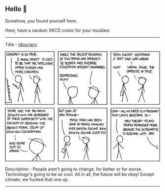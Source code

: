 ## Hello 👀

Somehow, you found yourself here.

Here, have a random XKCD comic for your troubles:

-----------------------------------

Title - [Idiocracy](https://xkcd.com/603)

![Idiocracy](./random_comic.png)

Description - People aren't going to change, for better or for worse. Technology's going to be so cool. All in all, the future will be okay! Except climate; we fucked that one up.

-----------------------------------